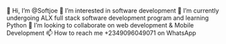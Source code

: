    👋 Hi, I’m @Softjoe
    👀 I’m interested in software development
    🌱 I’m currently undergoing ALX full stack software development program and learning Python
    💞️ I’m looking to collaborate on web development & Mobile Development
    📫 How to reach me +2349096049071 on WhatsApp

